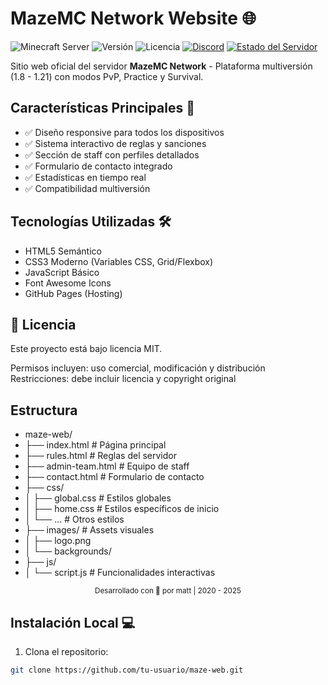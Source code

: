 # MazeMC Network Website 🌐

![Minecraft Server](https://img.shields.io/badge/Game-Minecraft-1BA325?logo=minecraft)
![Versión](https://img.shields.io/badge/Web-1.2.1-39BEFF)
![Licencia](https://img.shields.io/badge/Licencia-MIT-important)
[![Discord](https://img.shields.io/discord/123456789?label=Únete%20al%20Discord&logo=discord&color=7289DA)](https://discord.gg/4qUxuNFmjZ)
[![Estado del Servidor](https://img.shields.io/badge/Estado-Online-brightgreen)](https://mazemc.es)

Sitio web oficial del servidor **MazeMC Network** - Plataforma multiversión (1.8 - 1.21) con modos PvP, Practice y Survival.

## Características Principales 🚀
- ✅ Diseño responsive para todos los dispositivos
- ✅ Sistema interactivo de reglas y sanciones
- ✅ Sección de staff con perfiles detallados
- ✅ Formulario de contacto integrado
- ✅ Estadísticas en tiempo real
- ✅ Compatibilidad multiversión

## Tecnologías Utilizadas 🛠️
- HTML5 Semántico
- CSS3 Moderno (Variables CSS, Grid/Flexbox)
- JavaScript Básico
- Font Awesome Icons
- GitHub Pages (Hosting)

## 📜 Licencia
Este proyecto está bajo licencia MIT.

Permisos incluyen: uso comercial, modificación y distribución
Restricciones: debe incluir licencia y copyright original

## Estructura
- maze-web/
- ├── index.html          # Página principal
- ├── rules.html          # Reglas del servidor
- ├── admin-team.html     # Equipo de staff
- ├── contact.html        # Formulario de contacto
- ├── css/
- │   ├── global.css      # Estilos globales
- │   ├── home.css        # Estilos específicos de inicio
- │   └── ...             # Otros estilos
- ├── images/             # Assets visuales
- │   ├── logo.png
- │   └── backgrounds/
- ├── js/
- │   └── script.js       # Funcionalidades interactivas

<div align="center"> <sub>Desarrollado con 💙 por matt | 2020 - 2025</sub> </div>

## Instalación Local 💻
1. Clona el repositorio:
```bash
git clone https://github.com/tu-usuario/maze-web.git